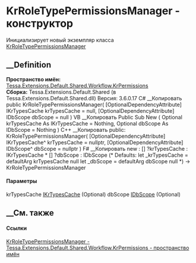 # KrRoleTypePermissionsManager - конструктор
Инициализирует новый экземпляр класса
[KrRoleTypePermissionsManager](T_Tessa_Extensions_Default_Shared_Workflow_KrPermissions_KrRoleTypePermissionsManager.htm)
##  __Definition
 **Пространство имён:**
[Tessa.Extensions.Default.Shared.Workflow.KrPermissions](N_Tessa_Extensions_Default_Shared_Workflow_KrPermissions.htm)  
 **Сборка:** Tessa.Extensions.Default.Shared (в
Tessa.Extensions.Default.Shared.dll) Версия: 3.6.0.17
C# __Копировать
     public KrRoleTypePermissionsManager(
    	[OptionalDependencyAttribute] IKrTypesCache krTypesCache = null,
    	[OptionalDependencyAttribute] IDbScope dbScope = null
    )
VB __Копировать
     Public Sub New ( 
    	<OptionalDependencyAttribute> Optional krTypesCache As IKrTypesCache = Nothing,
    	<OptionalDependencyAttribute> Optional dbScope As IDbScope = Nothing
    )
C++ __Копировать
     public:
    KrRoleTypePermissionsManager(
    	[OptionalDependencyAttribute] IKrTypesCache^ krTypesCache = nullptr, 
    	[OptionalDependencyAttribute] IDbScope^ dbScope = nullptr
    )
F# __Копировать
     new : 
            [<OptionalDependencyAttribute>] ?krTypesCache : IKrTypesCache * 
            [<OptionalDependencyAttribute>] ?dbScope : IDbScope 
    (* Defaults:
            let _krTypesCache = defaultArg krTypesCache null
            let _dbScope = defaultArg dbScope null
    *)
    -> KrRoleTypePermissionsManager
#### Параметры
krTypesCache
[IKrTypesCache](T_Tessa_Extensions_Default_Shared_Workflow_KrProcess_IKrTypesCache.htm)
(Optional)
dbScope [IDbScope](T_Tessa_Platform_Data_IDbScope.htm) (Optional)
## __См. также
#### Ссылки
[KrRoleTypePermissionsManager -
](T_Tessa_Extensions_Default_Shared_Workflow_KrPermissions_KrRoleTypePermissionsManager.htm)
[Tessa.Extensions.Default.Shared.Workflow.KrPermissions - пространство
имён](N_Tessa_Extensions_Default_Shared_Workflow_KrPermissions.htm)
